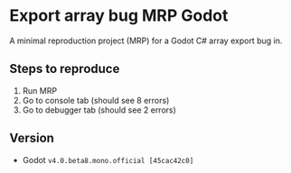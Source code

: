 # Export array bug MRP Godot

A minimal reproduction project (MRP) for a Godot C# array export bug in.

## Steps to reproduce

1. Run MRP
2. Go to console tab (should see 8 errors)
3. Go to debugger tab (should see 2 errors)

## Version

- Godot `v4.0.beta8.mono.official [45cac42c0]`
